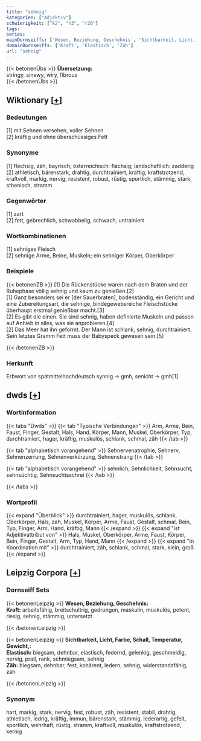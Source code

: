 ```yaml
---
title: "sehnig"
kategorien: ["Adjektiv"]
schwierigkeit: ["k2", "h3", "r20"]
tags:
series:
mainDornseiffs: ['Wesen, Beziehung, Geschehnis', 'Sichtbarkeit, Licht, Farbe, Schall, Temperatur, Gewicht,']
domainDornseiffs: ['Kraft', 'Elastisch', 'Zäh']
url: "sehnig"
---
```


{{< betonenÜbs >}}
**Übersetzung:**  
stringy, sinewy, wiry, fibrous  
{{< /betonenÜbs >}}

## Wiktionary [[+](https://de.wiktionary.org/wiki/sehnig)]

### Bedeutungen
[1] mit Sehnen versehen, voller Sehnen  
[2] kräftig und ohne überschüssiges Fett  

### Synonyme
[1] flechsig, zäh, bayrisch, österreichisch: flachsig; landschaftlich: zadderig  
[2] athletisch, bärenstark, drahtig, durchtrainiert, kräftig, kraftstrotzend, kraftvoll, markig, nervig, resistent, robust, rüstig, sportlich, stämmig, stark, sthenisch, stramm  

### Gegenwörter
[1] zart  
[2] fett, gebrechlich, schwabbelig, schwach, untrainiert  

### Wortkombinationen
[1] sehniges Fleisch  
[2] sehnige Arme, Beine, Muskeln; ein sehniger Körper, Oberkörper  

### Beispiele
{{< betonenZB >}}
[1] Die Rückenstücke waren nach dem Braten und der Ruhephase völlig sehnig und kaum zu genießen.[2]  
[1] Ganz besonders sei er [der Sauerbraten], bodenständig, ein Gericht und eine Zubereitungsart, die sehnige, bindegewebsreiche Fleischstücke überhaupt erstmal genießbar macht.[3]  
[2] Es gibt die einen. Sie sind sehnig, haben definierte Muskeln und passen auf Anhieb in alles, was sie anprobieren.[4]  
[2] Das Meer hat ihn geformt. Der Mann ist schlank, sehnig, durchtrainiert. Sein letztes Gramm Fett muss der Babyspeck gewesen sein.[5]  

{{< /betonenZB >}}
### Herkunft
Erbwort von spätmittelhochdeutsch synnig → gmh, senicht → gmh[1]  



## dwds [[+](https://www.dwds.de/wb/sehnig)]

### Wortinformation
{{< tabs "Dwds" >}}
{{< tab "Typische Verbindungen" >}}
Arm, Arme, Bein, Faust, Finger, Gestalt, Hals, Hand, Körper, Mann, Muskel, Oberkörper, Typ, durchtrainiert, hager, kräftig, muskulös, schlank, schmal, zäh
{{< /tab >}}

{{< tab "alphabetisch vorangehend" >}}
Sehnervenatrophie, Sehnerv, Sehnenzerrung, Sehnenverkürzung, Sehnenstrang
{{< /tab >}}

{{< tab "alphabetisch vorangehend" >}}
sehnlich, Sehnlichkeit, Sehnsucht, sehnsüchtig, Sehnsuchtsschrei
{{< /tab >}}

{{< /tabs >}}

### Wortprofil
{{< expand "Überblick" >}} durchtrainiert, hager, muskulös, schlank, Oberkörper, Hals, zäh, Muskel, Körper, Arme, Faust, Gestalt, schmal, Bein, Typ, Finger, Arm, Hand, kräftig, Mann {{< /expand >}}
{{< expand "ist Adjektivattribut von" >}} Hals, Muskel, Oberkörper, Arme, Faust, Körper, Bein, Finger, Gestalt, Arm, Typ, Hand, Mann {{< /expand >}}
{{< expand "in Koordination mit" >}} durchtrainiert, zäh, schlank, schmal, stark, klein, groß {{< /expand >}}

## Leipzig Corpora [[+](https://corpora.uni-leipzig.de/en/res?word=sehnig&corpusId=deu_newscrawl-public_2018)]

### Dornseiff Sets
{{< betonenLeipzig >}}
**Wesen, Beziehung, Geschehnis:**  
**Kraft:** arbeitsfähig, breitschultrig, gedrungen, maskulin, muskulös, potent, riesig, sehnig, stämmig, untersetzt  

{{< /betonenLeipzig >}}


{{< betonenLeipzig >}}
**Sichtbarkeit, Licht, Farbe, Schall, Temperatur, Gewicht,:**  
**Elastisch:** biegsam, dehnbar, elastisch, federnd, gelenkig, geschmeidig, nervig, prall, rank, schmiegsam, sehnig  
**Zäh:** biegsam, dehnbar, fest, kohärent, ledern, sehnig, widerstandsfähig, zäh  

{{< /betonenLeipzig >}}

### Synonym
hart, markig, stark, nervig, fest, robust, zäh, resistent, stabil, drahtig, athletisch, ledrig, kräftig, immun, bärenstark, stämmig, lederartig, gefeit, sportlich, wehrhaft, rüstig, stramm, kraftvoll, muskulös, kraftstrotzend, kernig

